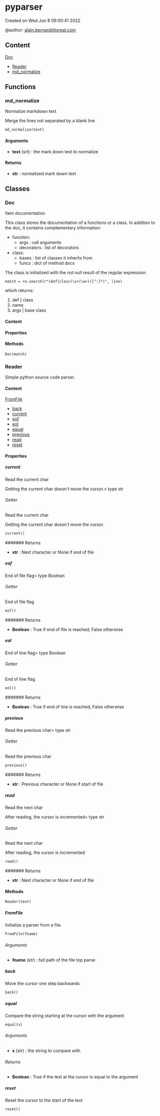 # pyparser


Created on Wed Jun  8 09:00:41 2022

@author: alain.bernard@loreal.com


## Content

[Doc](#doc)
- [Reader](#reader)
- [md_normalize](#md_normalize)

## Functions

### md_normalize

Normalize markdown text

Merge the lines not separated by a blank line

``` python
md_normalize(text)
```



#### Arguments

- **text** (srt) : the mark down text to normalize

#### Returns

- **str** : normalized mark down text

## Classes

### Doc

Item documentation

This class stores the documentation of a functions or a class.
In addition to the doc, it contains complementary information:
- function:
  - args : call arguments
  - decorators : list of decorators
- class:
  - bases : list of classes it inherits from
  - funcs : dict of method docs

The class is initialized with the not null result of the regular expression:

``` match = re.search(r"(def|class)\s+(\w+)([^:]*)", line) ```

which returns:
1. def | class
2. name
3. args | base class

#### Content



#### Properties

#### Methods



``` python
Doc(match)
```



### Reader

Simple python source code parser.

#### Content

[FromFile](#fromfile)
- [back](#back)
- [current](#current)
- [eof](#eof)
- [eol](#eol)
- [equal](#equal)
- [previous](#previous)
- [read](#read)
- [reset](#reset)

#### Properties

##### current

Read the current char

Getting the current char doesn't move the cursor.> type str


###### Getter

Read the current char

Getting the current char doesn't move the cursor.

``` python
current()
```



####### Returns

- **str** : Next character or None if end of file

##### eof

End of file flag> type Boolean


###### Getter

End of file flag

``` python
eof()
```



####### Returns

- **Boolean** : True if end of file is reached, False otherwise

##### eol

End of line flag> type Boolean


###### Getter

End of line flag

``` python
eol()
```



####### Returns

- **Boolean** : True if end of line is reached, False otherwise

##### previous

Read the previous char> type str


###### Getter

Read the previous char

``` python
previous()
```



####### Returns

- **str** : Previous character or None if start of file

##### read

Read the next char

After reading, the cursor is incremented> type str


###### Getter

Read the next char

After reading, the cursor is incremented

``` python
read()
```



####### Returns

- **str** : Next character or None if end of file

#### Methods



``` python
Reader(text)
```



##### FromFile

Initialize a parser from a file.

``` python
FromFile(fname)
```



###### Arguments

- **fname** (str) : full path of the file top parse

##### back

Move the cursor one step backwards

``` python
back()
```



##### equal

Compare the string starting at the cursor with the argument

``` python
equal(s)
```



###### Arguments

- **s** (str) : the string to compare with

###### Returns

- **Boolean** : True if the text at the cursor is equal to the argument

##### reset

Reset the cursor to the start of the text

``` python
reset()
```



